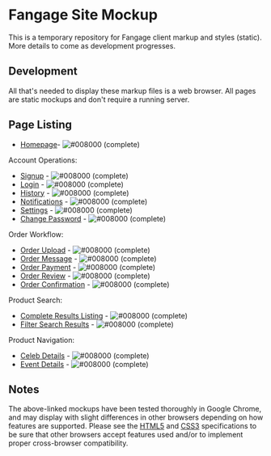# Fangage Site Mockup

This is a temporary repository for Fangage client markup and styles (static). More details to come as development progresses.

## Development

All that's needed to display these markup files is a web browser. All pages are static mockups and don't require a running server.

## Page Listing

- [Homepage](./pages/views/home.html)- ![#008000](https://placehold.it/15/008000/000000?text=+) (complete)

Account Operations:

- [Signup](./pages/views/_account_signup.html) - ![#008000](https://placehold.it/15/008000/000000?text=+) (complete)
- [Login](./pages/views/_account_login.html) - ![#008000](https://placehold.it/15/008000/000000?text=+) (complete)
- [History](./pages/views/account_history.html) - ![#008000](https://placehold.it/15/008000/000000?text=+) (complete)
- [Notifications](./pages/views/account_notifications.html) - ![#008000](https://placehold.it/15/008000/000000?text=+) (complete)
- [Settings](./pages/views/account_settings.html) - ![#008000](https://placehold.it/15/008000/000000?text=+) (complete)
- [Change Password](./pages/views/account_password.html) - ![#008000](https://placehold.it/15/008000/000000?text=+) (complete)

Order Workflow:

- [Order Upload](./pages/views/order_1_upload.html) - ![#008000](https://placehold.it/15/008000/000000?text=+) (complete)
- [Order Message](./pages/views/order_2_message.html) - ![#008000](https://placehold.it/15/008000/000000?text=+) (complete)
- [Order Payment](./pages/views/order_3_payment.html) - ![#008000](https://placehold.it/15/008000/000000?text=+) (complete)
- [Order Review](./pages/views/order_4_review.html) - ![#008000](https://placehold.it/15/008000/000000?text=+) (complete)
- [Order Confirmation](./pages/views/order_5_confirmation.html) - ![#008000](https://placehold.it/15/008000/000000?text=+) (complete)

Product Search:

- [Complete Results Listing](./pages/views/search_unfiltered.html) - ![#008000](https://placehold.it/15/008000/000000?text=+) (complete)
- [Filter Search Results](./pages/views/search_filtered.html) - ![#008000](https://placehold.it/15/008000/000000?text=+) (complete)

Product Navigation:

- [Celeb Details](./pages/views/details_celeb.html) - ![#008000](https://placehold.it/15/008000/000000?text=+) (complete)
- [Event Details](./pages/views/details_event.html) - ![#008000](https://placehold.it/15/008000/000000?text=+) (complete)


## Notes

The above-linked mockups have been tested thoroughly in Google Chrome, and may display with slight differences in other browsers depending on how features are supported. Please see the [HTML5](https://www.w3.org/TR/html5/) and [CSS3](https://www.w3.org/Style/CSS/specs.en.html) specifications to be sure that other browsers accept features used and/or to implement proper cross-browser compatibility.


